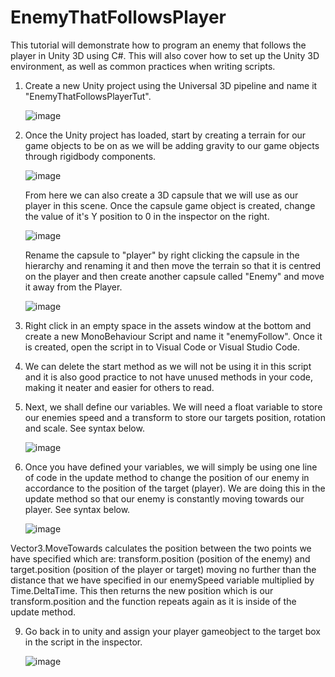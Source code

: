# EnemyThatFollowsPlayer
This tutorial will demonstrate how to program an enemy that follows the player in Unity 3D using C#. This will also cover how to set up the Unity 3D environment, as well as common practices when writing scripts.

1. Create a new Unity project using the Universal 3D pipeline and name it "EnemyThatFollowsPlayerTut".

    ![image](https://github.com/user-attachments/assets/fba486e4-525e-44af-8a24-823b3dff1f12)

3. Once the Unity project has loaded, start by creating a terrain for our game objects to be on as we will be adding gravity to our game objects through rigidbody components.

   ![image](https://github.com/user-attachments/assets/56c6fe36-2a2e-407d-80c8-adcaba55e7a9)

   From here we can also create a 3D capsule that we will use as our player in this scene. Once the capsule game object is created, change the value of it's Y position to 0 in the inspector on the right.

   ![image](https://github.com/user-attachments/assets/8b5d2489-f241-4021-95f5-a15fd508bafe)

    Rename the capsule to "player" by right clicking the capsule in the hierarchy and renaming it and then move the terrain so that it is centred on the player and then create another capsule called "Enemy" and move it away from the Player.

   ![image](https://github.com/user-attachments/assets/7e5f081e-6d17-43ab-bb17-b5aece255fe2)

5. Right click in an empty space in the assets window at the bottom and create a new MonoBehaviour Script and name it "enemyFollow". Once it is created, open the script in to Visual Code or Visual Studio Code.

6. We can delete the start method as we will not be using it in this script and it is also good practice to not have unused methods in your code, making it neater and easier for others to read.

7. Next, we shall define our variables. We will need a float variable to store our enemies speed and a transform to store our targets position, rotation and scale. See syntax below.

    ![image](https://github.com/user-attachments/assets/ebc1274a-e215-48e4-b14d-d4b531aed97b)

8. Once you have defined your variables, we will simply be using one line of code in the update method to change the position of our enemy in accordance to the position of the target (player). We are doing this in the update method so that our enemy is
   constantly moving towards our player. See syntax below.

   ![image](https://github.com/user-attachments/assets/2c9d5636-9c93-481d-bab2-ed459c81790e)

Vector3.MoveTowards calculates the position between the two points we have specified which are: transform.position (position of the enemy) and target.position (position of the player or target) moving no further than the distance that we have specified in our enemySpeed variable multiplied by Time.DeltaTime. This then returns the new position which is our transform.position and the function repeats again as it is inside of the update method.

9. Go back in to unity and assign your player gameobject to the target box in the script in the inspector.

   ![image](https://github.com/user-attachments/assets/2df18cf3-e5a6-4e49-a3d5-47c1658daacc)




